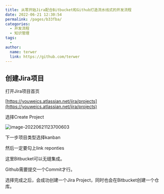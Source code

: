 ```yaml
---
title: 从零开始Jira配合Bitbucket和Github打造流水线式的开发流程
date: 2022-06-21 12:30:54
permalink: /pages/b33fba/
categories:
  - 开发流程
  - 知识管理
tags:
  - 
author: 
  name: terwer
  link: https://github.com/terwer
---
```


## 创建Jira项目

打开Jira项目首页

[https://youweics.atlassian.net/jira/projects](https://youweics.atlassian.net/jira/projects)

选择Create Project

![image-20220621123700603](https://img1.terwer.space/20220621123706.png)

下一步项目类型选择kanban

然后一定要勾上link reponties

这里Bitbucket可以无缝集成。

Github需要提交一个Commit才行。

选择完成之后，会成功创建一个Jira Project，同时也会在Bitbucket创建一个仓库。
